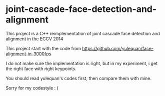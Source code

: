 # joint-cascade-face-detection-and-alignment

This project is a C++ reimplementation of joint cascade face detection and alignment in the ECCV 2014 

This project start with the code from https://github.com/yulequan/face-alignment-in-3000fps

I do not make sure the implementation is right, but in my experiment, i get the right face with right keypoints.

You should read yulequan's codes first, then compare them with mine.

Sorry for my codestyle : (
